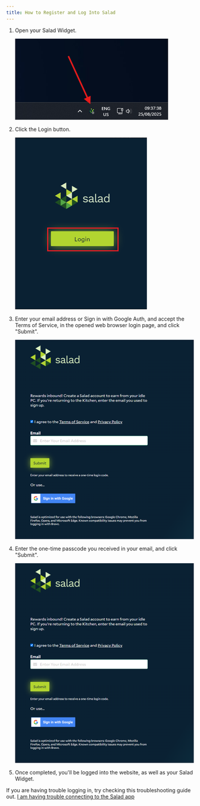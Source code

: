 ```yaml
---
title: How to Register and Log Into Salad
---
```


1. Open your Salad Widget.

   ![](./content/images/Guides/Getting-Started/How-to-Register-and-Log-Into-Salad-1.png)

2. Click the Login button.

   ![](./content/images/Guides/Getting-Started/How-to-Register-and-Log-Into-Salad-2.png)

3. Enter your email address or Sign in with Google Auth, and accept the Terms of Service, in the opened web browser
   login page, and click "Submit".

   ![](./content/images/Guides/Getting-Started/How-to-Register-and-Log-Into-Salad-3.png)

4. Enter the one-time passcode you received in your email, and click "Submit".

   ![](./content/images/Guides/Getting-Started/How-to-Register-and-Log-Into-Salad-4.png)

5. Once completed, you'll be logged into the website, as well as your Salad Widget.

If you are having trouble logging in, try checking this troubleshooting guide out.
[I am having trouble connecting to the Salad app](/docs/Troubleshooting/Salad-App/222-i-am-having-trouble-connecting-to-the-salad-app)
